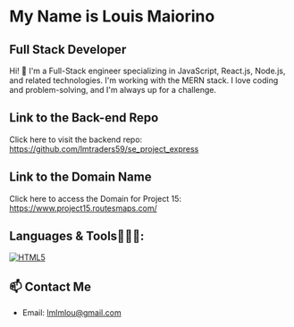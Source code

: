 # My Name is Louis Maiorino

## Full Stack Developer

Hi! 👋 I'm a Full-Stack engineer specializing in JavaScript, React.js, Node.js, and related technologies. I'm working with the MERN stack. I love coding and problem-solving, and I'm always up for a challenge.

## Link to the Back-end Repo

Click here to visit the backend repo: https://github.com/lmtraders59/se_project_express

## Link to the Domain Name

Click here to access the Domain for Project 15: https://www.project15.routesmaps.com/

## Languages & Tools🧑🏼‍💻:

[![HTML5](https://img.shields.io/badge/Deploy_to_Heroku-brightgreen)](https://heroku.com/deploy)


## 📫 Contact Me
- Email: lmlmlou@gmail.com
